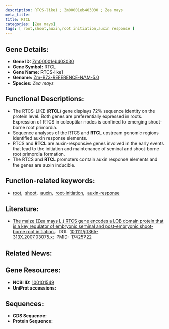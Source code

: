 ```yaml
---
description: RTCS-like1 ; Zm00001eb403030 ; Zea mays
meta_title:
title: RTCL
categories: [Zea mays]
tags: [ root,shoot,auxin,root initiation,auxin response ]
---
```


## Gene Details:
- **Gene ID:**	[Zm00001eb403030](https://www.maizegdb.org/gene_center/gene/Zm00001eb403030)
- **Gene Symbol:** RTCL
- **Gene Name:** RTCS-like1
- **Genome:** [Zm-B73-REFERENCE-NAM-5.0](https://www.maizegdb.org/genome/assembly/Zm-B73-REFERENCE-NAM-5.0)
- **Species:** *Zea mays*

## Functional Descriptions:
   - The RTCS-LIKE (**RTCL**) gene displays 72% sequence identity on the protein level. Both genes are preferentially expressed in roots. Expression of RTCS in coleoptilar nodes is confined to emerging shoot-borne root primordia.
   - Sequence analyses of the RTCS and **RTCL** upstream genomic regions identified auxin response elements.
   - RTCS and **RTCL** are auxin-responsive genes involved in the early events that lead to the initiation and maintenance of seminal and shoot-borne root primordia formation.
   - The RTCS and **RTCL** promoters contain auxin response elements and the genes are auxin inducible.

## Function-related keywords:
- [root](/tags/root/),&nbsp;&nbsp;[shoot](/tags/shoot/),&nbsp;&nbsp;[auxin](/tags/auxin/),&nbsp;&nbsp;[root-initiation](/tags/root-initiation/),&nbsp;&nbsp;[auxin-response](/tags/auxin-response/)

## Literature:
   - [The maize (Zea mays L.) RTCS gene encodes a LOB domain protein that is a key regulator of embryonic seminal and post-embryonic shoot-borne root initiation.]( https://onlinelibrary.wiley.com/doi/10.1111/j.1365-313X.2007.03075.x).&nbsp;&nbsp;DOI:&nbsp;&nbsp;[10.1111/j.1365-313X.2007.03075.x](https://onlinelibrary.wiley.com/doi/10.1111/j.1365-313X.2007.03075.x);&nbsp;&nbsp;PMID:&nbsp;&nbsp;[17425722](https://pubmed.ncbi.nlm.nih.gov/17425722/)

## Related News:

## Gene Resources:
- **NCBI ID:** [100101549](https://www.ncbi.nlm.nih.gov/gene/?term=100101549)
- **UniProt accessions:** [](https://www.uniprot.org/uniprotkb//entry)



## Sequences:
- **CDS Sequence:**
- **Protein Sequence:**
